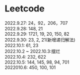 # Leetcode<br>
2022.9.27: 24，92，206，707<br>
2022.9.28: 148, 21<br>
2022.9.29: 1721, 19, 20, 150, 82<br>
2022.9.30: 23, 2, 21(新增递归解法)<br>
2022.10.1: 61, 23<br>
2022.10.2 ~ 2022.10.3:摆烂<br>
2022.10.4: 232, 622<br>
2022.10.5: 144, 145, 98, 94, 701<br>
2022010.6: 450, 100, 101
 
